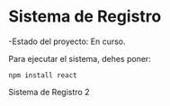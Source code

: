 <h1> Sistema de Registro</h1>

-Estado del proyecto: En curso.

Para ejecutar el sistema, dehes poner:

```npm install react```

Sistema de Registro 2
